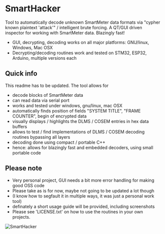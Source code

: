 # SmartHacker
Tool to automatically decode unknown SmartMeter data formats via "cypher known plaintext 'attack'" / intelligent brute forcing. A QT/GUI driven inspector for working with SmartMeter data. Blazingly fast!
 - GUI, decrypting, decoding works on all major platforms: GNU/linux, Windows, Mac OSX  
 - Decrypting/decoding routines work and tested on STM32, ESP32, Arduino, multiple versions each

## Quick info

This readme has to be updated. The tool allows for
 - decode blocks of SmartMeter data
 - can read data via serial port
 - works and tested under windows, gnu/linux, mac OSX
 - automatically finds position of fields "SYSTEM TITLE", "FRAME COUNTER", begin of encrypted data
 - visually displays / highlights the DLMS / COSEM entries in hex data buffers
 - allows to test / find implementations of DLMS / COSEM decoding routines bypassing all layers
 - decoding done using compact / portable C++
 - hence: allows for blazingly fast and embedded decoders, using small portable code

## Please note
 - Very personal project, GUI needs a bit more error handling for making good OSS code
 - Please take as is for now, maybe not going to be updated a lot though
 - (I know how to segfault it in multiple ways, it was just a personal work tool)
 - definately a short usage guide will be provided, including screenshots
 - Please see 'LICENSE.txt' on how to use the routines in your own projects.

![SmartHacker](https://github.com/M64GitHub/SmartHacker/assets/84202356/7b7e9b37-7d94-4fef-a81c-bf5bbbd0e065)
